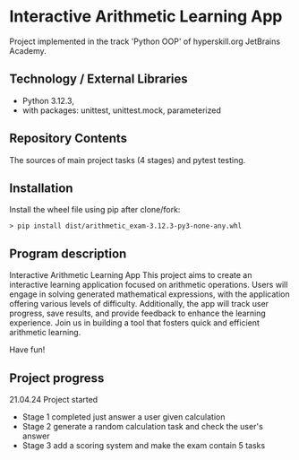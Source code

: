 # Interactive Arithmetic Learning App

Project implemented in the track 'Python OOP' of hyperskill.org JetBrains Academy.

## Technology / External Libraries

- Python 3.12.3,
- with packages: unittest, unittest.mock, parameterized

## Repository Contents

The sources of main project tasks (4 stages) and pytest testing.

## Installation

Install the wheel file using pip after clone/fork:

    > pip install dist/arithmetic_exam-3.12.3-py3-none-any.whl

## Program description

Interactive Arithmetic Learning App
This project aims to create an interactive learning application focused on arithmetic operations. Users will engage in
solving generated mathematical expressions, with the application offering various levels of difficulty. Additionally,
the app will track user progress, save results, and provide feedback to enhance the learning experience. Join us in
building a tool that fosters quick and efficient arithmetic learning.

Have fun!

## Project progress

[//]: # (Project was completed on 29.10.23)

21.04.24 Project started 
- Stage 1 completed just answer a user given calculation
- Stage 2 generate a random calculation task and check the user's answer
- Stage 3 add a scoring system and make the exam contain 5 tasks
